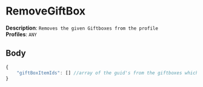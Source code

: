 # RemoveGiftBox

**Description**: `Removes the given Giftboxes from the profile` \
**Profiles**: `ANY`

## Body
```js
{
    "giftBoxItemIds": [] //array of the guid's from the giftboxes which should get removed
}
```
